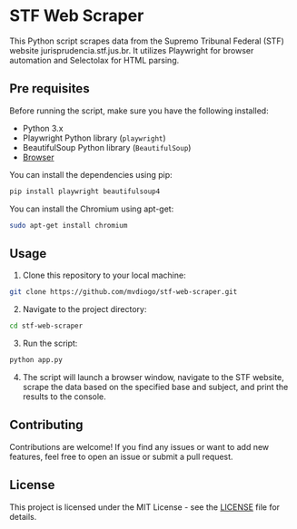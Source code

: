 # STF Web Scraper

This Python script scrapes data from the Supremo Tribunal Federal (STF) website jurisprudencia.stf.jus.br. It utilizes Playwright for browser automation and Selectolax for HTML parsing.

## Pre requisites

Before running the script, make sure you have the following installed:

- Python 3.x
- Playwright Python library (`playwright`)
- BeautifulSoup Python library (`BeautifulSoup`)
- [Browser](https://playwright.dev/python/docs/browsers)

You can install the dependencies using pip:

```bash
pip install playwright beautifulsoup4
```

You can install the Chromium using apt-get:

```bash
sudo apt-get install chromium
```

## Usage

1. Clone this repository to your local machine:

```bash
git clone https://github.com/mvdiogo/stf-web-scraper.git
```

2. Navigate to the project directory:

```bash
cd stf-web-scraper
```

3. Run the script:

```bash
python app.py
```

4. The script will launch a browser window, navigate to the STF website, scrape the data based on the specified base and subject, and print the results to the console.

## Contributing

Contributions are welcome! If you find any issues or want to add new features, feel free to open an issue or submit a pull request.

## License

This project is licensed under the MIT License - see the [LICENSE](LICENSE) file for details.
